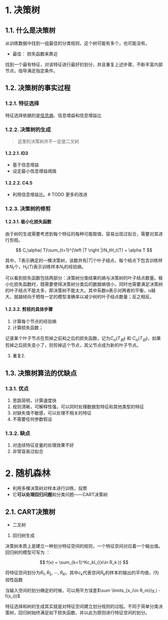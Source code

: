 # 1. 决策树

## 1.1. 什么是决策树

从训练数据中找到一组最佳的分类规则，这个树可能有多个，也可能没有。

- 最佳： 损失函数来靠近

找到一个最有特征，对该特征进行最好的划分，并且重复上述步骤，不断丰富内部节点，指导满足指定条件。

## 1.2. 决策树的事实过程


### 1.2.1. 特征选择

特征选择依据的是[信息熵](https://gitee.com/GardenLu/offer/blob/master/%E6%9C%BA%E5%99%A8%E5%AD%A6%E4%B9%A0%E5%9F%BA%E7%A1%80/%E4%BF%A1%E6%81%AF%E7%86%B5.md)、信息增益和信息增益比


### 1.2.2. 决策树的生成

> 这里的决策树并不一定是二叉树

#### 1.2.2.1. ID3

- 基于信息增益
- 设定最小信息增益阈值


#### 1.2.2.2. C4.5

- 利用信息增益比。# TODO 更多的改进


### 1.2.3. 决策树的修剪

#### 1.2.3.1. 极小化损失函数

由于树的生成需要考虑到每个特征的每种可能取值，容易出现过拟合，需要对其进行剪枝。

$$
C_\alpha( T)\sum_{t=1}^{\left |T \right |}N_tH_t(T) + \alpha T
$$

其中，T表示确定的一棵决策树，该数共有$|T|$个叶子结点，每个结点下包含训练样本$N_t$个，$H_t(T)$表示训练样本$N_t$的经验熵。

可以看到损失函数包括两部分：决策树分类结果的熵与决策树的叶子结点数量。极小化损失函数时，既需要使得决策树分类后的数据熵很小，同时也需要满足决策树的叶子结点不能太多，即决策树不能太大。其中系数α表示对两者的平衡，α越大，就越倾向于牺牲一定的模型准确率以减少树的叶子结点数量；反之相反。




#### 1.2.3.2. 剪枝的具体步骤


1. 计算每个节点的经验熵 
2. 计算损失函数；

记录某个叶子节点在剪掉之前和之后的损失函数，记为$C_\alpha(T_前)$ 和 $C_\alpha(T_后)$，如果剪掉之后损失变小了，则剪掉这个节点，其父节点成为新的叶子节点。

3. 重复2.

## 1.3. 决策树算法的优缺点

### 1.3.1. 优点

1. 思路简明，计算速度快
2. 规则清晰，可解释性强，可以同时处理数据型特征和其他类型的特征
3. 对缺失值不敏感，可以处理不相关的特征
4. 不需要任何参数假设

### 1.3.2. 缺点

1. 对连续特征变量的处理效果不好
2. 非常容易过拟合


# 2. 随机森林


- 利用多棵决策树对样本进行训练，投票
- 它**可以处理回归问题**和分类问题——CART决策树

## 2.1. CART决策树

- 二叉树

1. 回归树生成

决策树本质上是建立一种划分特征空间的规则，一个特征空间对应着一个输出值。回归树的模型可写为 ：

$$
f(x) = \sum_{k=1}^Kc_kI_{(x\in R_k )}
$$

将特征空间划分为${R_1,R_2,\cdots , R_K}$。其中$c_k$代表空间$R_k$的样本的输出的平均值，$I$为视性函数


当输入空间的划分确定的时候，可以用平方误差$\sum \limits_{x_i\in R_m}(y_i - f(x_i))$



特征选择和树的生成其实就是对特征空间建立划分规则的过程。不同于简单分类决策树，回归树始终满足如下损失函数，并以此为原则进行特征空间的划分。


